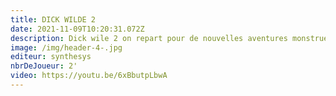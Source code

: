 ```yaml
---
title: DICK WILDE 2
date: 2021-11-09T10:20:31.072Z
description: Dick wile 2 on repart pour de nouvelles aventures monstrueuses et amusante
image: /img/header-4-.jpg
editeur: synthesys
nbrDeJoueur: 2'
video: https://youtu.be/6xBbutpLbwA
---
```

